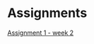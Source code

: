# Assignments
[Assignment 1 - week 2](https://github.com/ChantalBuschman/Assignments/blob/master/Assignment_week_2%20finished.ipynb)
